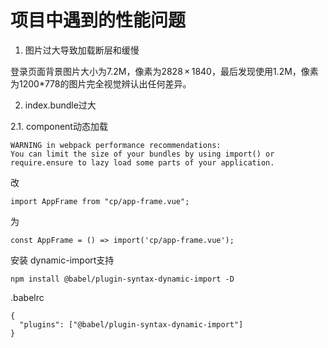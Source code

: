 # 项目中遇到的性能问题

1. 图片过大导致加载断层和缓慢

登录页面背景图片大小为7.2M，像素为2828 × 1840，最后发现使用1.2M，像素为1200*778的图片完全视觉辨认出任何差异。

2. index.bundle过大

2.1. component动态加载

```
WARNING in webpack performance recommendations: 
You can limit the size of your bundles by using import() or require.ensure to lazy load some parts of your application.
```

改
```
import AppFrame from "cp/app-frame.vue";
```
为
```
const AppFrame = () => import('cp/app-frame.vue');
```

安装 dynamic-import支持

```
npm install @babel/plugin-syntax-dynamic-import -D
```

.babelrc

```
{
  "plugins": ["@babel/plugin-syntax-dynamic-import"]
}
```


